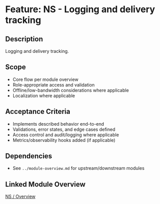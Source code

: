 # Feature: NS - Logging and delivery tracking

## Description
Logging and delivery tracking.

## Scope
- Core flow per module overview
- Role-appropriate access and validation
- Offline/low-bandwidth considerations where applicable
- Localization where applicable

## Acceptance Criteria
- Implements described behavior end-to-end
- Validations, error states, and edge cases defined
- Access control and audit/logging where applicable
- Metrics/observability hooks added (if applicable)

## Dependencies
- See `../module-overview.md` for upstream/downstream modules

## Linked Module Overview
[NS / Overview](../module-overview.md)

